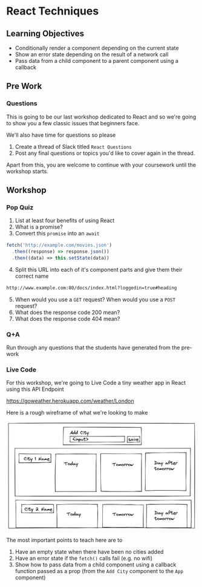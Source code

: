 # React Techniques

## Learning Objectives

- Conditionally render a component depending on the current state
- Show an error state depending on the result of a network call
- Pass data from a child component to a parent component using a callback

## Pre Work

### Questions

This is going to be our last workshop dedicated to React and so we're going to show you a few classic issues that beginners face.

We'll also have time for questions so please

1. Create a thread of Slack titled `React Questions`
2. Post any final questions or topics you'd like to cover again in the thread.

Apart from this, you are welcome to continue with your coursework until the workshop starts.

## Workshop

### Pop Quiz

1. List at least four benefits of using React
2. What is a promise?
3. Convert this `promise` into an `await`

```js
fetch('http://example.com/movies.json')
  .then((response) => response.json())
  .then((data) => this.setState(data))
```

4. Split this URL into each of it's component parts and give them their correct name

```txt
http://www.example.com:80/docs/index.html?loggedin=true#heading
```

5. When would you use a `GET` request? When would you use a `POST` request?
6. What does the response code 200 mean?
7. What does the response code 404 mean?

### Q+A

Run through any questions that the students have generated from the pre-work

### Live Code

For this workshop, we're going to Live Code a tiny weather app in React using this API Endpoint

https://goweather.herokuapp.com/weather/London

Here is a rough wireframe of what we're looking to make

![Weather App Wireframe](./assets/weather_app.png)

The most important points to teach here are to

1. Have an empty state when there have been no cities added
2. Have an error state if the `fetch()` calls fail (e.g. no wifi)
3. Show how to pass data from a child component using a callback function passed as a prop (from the `Add City` component to the `App` component)
